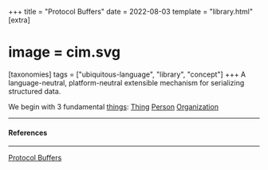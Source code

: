 +++
title = "Protocol Buffers"
date = 2022-08-03
template = "library.html"
[extra]
#  image = cim.svg
[taxonomies]
   tags = ["ubiquitous-language", "library", "concept"]
+++
A language-neutral, platform-neutral extensible mechanism for serializing structured data.

We begin with 3 fundamental [things](/library/things):
    [Thing](/library/thing)
    [Person](/library/person)
    [Organization](/library/organization)


---

#### References

---
[Protocol Buffers](https://developers.google.com/protocol-buffers)
